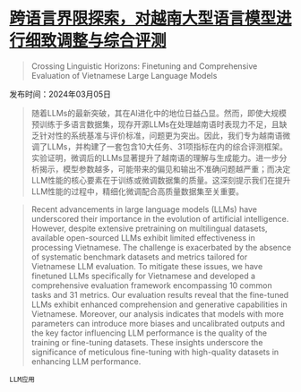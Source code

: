 # [跨语言界限探索，对越南大型语言模型进行细致调整与综合评测](https://arxiv.org/abs/2403.02715)

> Crossing Linguistic Horizons: Finetuning and Comprehensive Evaluation of Vietnamese Large Language Models

发布时间：2024年03月05日

> 随着LLMs的最新突破，其在AI进化中的地位日益凸显。然而，即使大规模预训练于多语言数据集，现存开源LLMs在处理越南语时表现力不足，且缺乏针对性的系统基准与评价标准，问题更为突出。因此，我们专为越南语微调了LLMs，并构建了一套包含10大任务、31项指标在内的综合评测框架。实验证明，微调后的LLMs显著提升了越南语的理解与生成能力。进一步分析揭示，模型参数越多，可能带来的偏见和输出不准确问题越严重；而决定LLM性能的核心要素在于训练或微调数据集的质量。这深刻提示我们在提升LLM性能的过程中，精细化微调配合高质量数据集至关重要。

> Recent advancements in large language models (LLMs) have underscored their importance in the evolution of artificial intelligence. However, despite extensive pretraining on multilingual datasets, available open-sourced LLMs exhibit limited effectiveness in processing Vietnamese. The challenge is exacerbated by the absence of systematic benchmark datasets and metrics tailored for Vietnamese LLM evaluation. To mitigate these issues, we have finetuned LLMs specifically for Vietnamese and developed a comprehensive evaluation framework encompassing 10 common tasks and 31 metrics. Our evaluation results reveal that the fine-tuned LLMs exhibit enhanced comprehension and generative capabilities in Vietnamese. Moreover, our analysis indicates that models with more parameters can introduce more biases and uncalibrated outputs and the key factor influencing LLM performance is the quality of the training or fine-tuning datasets. These insights underscore the significance of meticulous fine-tuning with high-quality datasets in enhancing LLM performance.

`LLM应用`